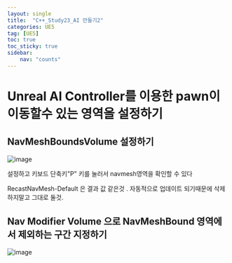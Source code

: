 ```yaml
---
layout: single
title:  "C++_Study23_AI 만들기2"
categories: UE5
tag: [UE5]
toc: true
toc_sticky: true
sidebar:
    nav: "counts"
---
```


# Unreal AI Controller를 이용한 pawn이 이동할수 있는 영역을 설정하기  

## NavMeshBoundsVolume 설정하기 

![image](https://github.com/silverlnng/DatastructureStudy/assets/112385982/2ce89728-9115-4616-ad2c-a3f9424fc5db)

설정하고 키보드 단축키"P" 키를 눌러서 navmesh영역을 확인할 수 있다

RecastNavMesh-Default 은 결과 값 같은것 . 자동적으로 업데이트 되기때문에 삭제하지말고 그대로 둘것.

## Nav Modifier Volume 으로 NavMeshBound 영역에서 제외하는 구간 지정하기 

![image](https://github.com/silverlnng/DatastructureStudy/assets/112385982/ec3f28bc-ff5f-4d9e-81c4-f5be39e2f71d)